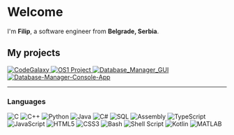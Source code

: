 <h1>Welcome</h1>

<p>
  I'm <b>Filip</b>, a software engineer from <b>Belgrade, Serbia</b>.
  <img src="https://cdn-icons-png.flaticon.com/512/197/197602.png" width="13"/> 
</p>

## My projects

<p>
  <a href="https://github.com/fili5rovic/CodeGalaxy">
    <img src="https://github-readme-stats.vercel.app/api/pin/?username=fili5rovic&repo=CodeGalaxy&show_icons=true&line_height=27&title_color=00ffff&text_color=8a919a&icon_color=00ffff&bg_color=22272e&border_radius=10&hide_border=true" alt="CodeGalaxy" />
  </a>
  <a href="https://github.com/fili5rovic/OS1-Project">
    <img src="https://github-readme-stats.vercel.app/api/pin/?username=fili5rovic&repo=OS1-Project&show_icons=true&line_height=27&title_color=6aa6f8&text_color=8e9091&icon_color=6aa6f8&bg_color=22272e&border_radius=10&hide_border=true" alt="OS1 Project" />
  </a>
  <a href="https://github.com/fili5rovic/Database_Manager_GUI">
    <img src="https://github-readme-stats.vercel.app/api/pin/?username=fili5rovic&repo=Database_Manager_GUI&show_icons=true&line_height=27&title_color=6aa6f8&text_color=8a919a&icon_color=6aa6f8&bg_color=22272e&border_radius=10&hide_border=true" alt="Database_Manager_GUI" />
  </a>
  <a href="https://github.com/fili5rovic/Database-Manager-Console-App">
    <img src="https://github-readme-stats.vercel.app/api/pin/?username=fili5rovic&repo=Database-Manager-Console-App&show_icons=true&line_height=27&title_color=6aa6f8&text_color=8a919a&icon_color=6aa6f8&bg_color=22272e&border_radius=10&hide_border=true" alt="Database-Manager-Console-App" />
  </a>
</p>

---

<h3>Languages</h3>
<p>
  <img alt="C" src="https://img.shields.io/badge/-C-00599C?style=flat-square&logo=c&logoColor=white" />
  <img alt="C++" src="https://img.shields.io/badge/-C++-00599C?style=flat-square&logo=c%2B%2B&logoColor=white" />
  <img alt="Python" src="https://img.shields.io/badge/-Python-3776AB?style=flat-square&logo=python&logoColor=white" />
  <img alt="Java" src="https://img.shields.io/badge/-Java-007396?style=flat-square&logo=java&logoColor=white" />
  <img alt="C#" src="https://img.shields.io/badge/-C%23-239120?style=flat-square&logo=c-sharp&logoColor=white" />
  <img alt="SQL" src="https://img.shields.io/badge/-SQL-4479A1?style=flat-square&logo=postgresql&logoColor=white" />
  <img alt="Assembly" src="https://img.shields.io/badge/-Assembly-6E4C13?style=flat-square&logo=assemblyscript&logoColor=white" />
  <img alt="TypeScript" src="https://img.shields.io/badge/-TypeScript-007ACC?style=flat-square&logo=typescript&logoColor=white" />
  <img alt="JavaScript" src="https://img.shields.io/badge/-JavaScript-F7DF1E?style=flat-square&logo=javascript&logoColor=black" />
  <img alt="HTML5" src="https://img.shields.io/badge/-HTML5-E34F26?style=flat-square&logo=html5&logoColor=white" />
  <img alt="CSS3" src="https://img.shields.io/badge/-CSS3-1572B6?style=flat-square&logo=css3&logoColor=white" />
  <img alt="Bash" src="https://img.shields.io/badge/-Bash-4EAA25?style=flat-square&logo=gnu-bash&logoColor=white" />
  <img alt="Shell Script" src="https://img.shields.io/badge/-Shell_Script-121011?style=flat-square&logo=gnu-bash&logoColor=white" />
  <img alt="Kotlin" src="https://img.shields.io/badge/-Kotlin-0095D5?style=flat-square&logo=kotlin&logoColor=white" />
  <img alt="MATLAB" src="https://img.shields.io/badge/-MATLAB-0076A8?style=flat-square&logo=mathworks&logoColor=white" />
</p>
